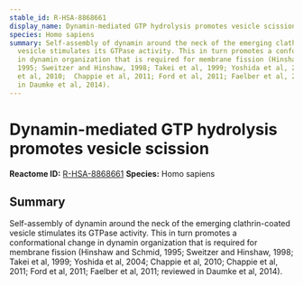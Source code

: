```yaml
---
stable_id: R-HSA-8868661
display_name: Dynamin-mediated GTP hydrolysis promotes vesicle scission
species: Homo sapiens
summary: Self-assembly of dynamin around the neck of the emerging clathrin-coated
  vesicle stimulates its GTPase activity. This in turn promotes a conformational change
  in dynamin organization that is required for membrane fission (Hinshaw and Schmid,
  1995; Sweitzer and Hinshaw, 1998; Takei et al, 1999; Yoshida et al, 2004; Chappie
  et al, 2010;  Chappie et al, 2011; Ford et al, 2011; Faelber et al, 2011; reviewed
  in Daumke et al, 2014).
---
```


# Dynamin-mediated GTP hydrolysis promotes vesicle scission
**Reactome ID:** [R-HSA-8868661](https://reactome.org/content/detail/R-HSA-8868661)
**Species:** Homo sapiens

## Summary

Self-assembly of dynamin around the neck of the emerging clathrin-coated vesicle stimulates its GTPase activity. This in turn promotes a conformational change in dynamin organization that is required for membrane fission (Hinshaw and Schmid, 1995; Sweitzer and Hinshaw, 1998; Takei et al, 1999; Yoshida et al, 2004; Chappie et al, 2010;  Chappie et al, 2011; Ford et al, 2011; Faelber et al, 2011; reviewed in Daumke et al, 2014).
